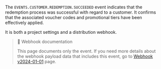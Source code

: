 The `EVENTS.CUSTOMER.REDEMPTION.SUCCEEDED` event indicates that the redemption process was successful with regard to a customer. It confirms that the associated voucher codes and promotional tiers have been effectively applied.

It is both a project settings and a distribution webhook.

> 📘 Webhook documentation
>
> This page documents only the event. If you need more details about the webhook payload data that includes this event, go to [Webhook v2024-01-01](ref:introduction-to-webhooks "Introduction to webhooks v2024-01-01") page.